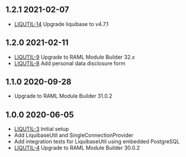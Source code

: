 ## 1.2.1 2021-02-07
* [LIQUTIL-14](https://issues.folio.org/browse/LIQUTIL-14) Upgrade liquibase to v4.7.1

## 1.2.0 2021-02-11
* [LIQUTIL-9](https://issues.folio.org/browse/LIQUTIL-9) Upgrade to RAML Module Builder 32.x
* [LIQUTIL-8](https://issues.folio.org/browse/LIQUTIL-8) Add personal data disclosure form

## 1.1.0 2020-09-28
* Upgrade to RAML Module Builder 31.0.2

## 1.0.0 2020-06-05
 * [LIQUTIL-3](https://issues.folio.org/browse/LIQUTIL-3) Initial setup
 * Add LiquibaseUtil and SingleConnectionProvider
 * Add integration tests for LiquibaseUtil using embedded PostgreSQL
 * [LIQUTIL-4](https://issues.folio.org/browse/LIQUTIL-4) Upgrade to RAML Module Builder 30.0.2

